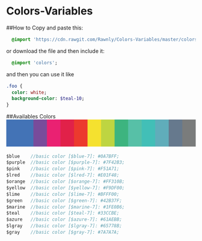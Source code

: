 # Colors-Variables
##How to
Copy and paste this: 
```sass
  @import 'https://cdn.rawgit.com/Rawnly/Colors-Variables/master/colors.scss';
```
or download the file and then include it: 
```sass
  @import 'colors';
```
and then you can use it like 

```sass
.foo {
  color: white;
  background-color: $teal-10;
}
```

##Availables Colors
![Palette](palette.png "Color Palette")

```sass
$blue    //basic color [$blue-7]: #0A7BFF;
$purple  //basic color [$purple-7]: #7F42B3;
$pink    //basic color [$pink-7]: #F51A71;
$lred    //basic color [$lred-7]: #E01F48;
$orange  //basic color [$orange-7]: #FF310B;
$yellow  //basic color [$yellow-7]: #F9DF00;
$lime    //basic color [$lime-7]: #BFFF00;
$green   //basic color [$green-7]: #42B37F;
$marine  //basic color [$marine-7]: #1FE0B6;
$teal    //basic color [$teal-7]: #33CCBE;
$azure   //basic color [$azure-7]: #61AEBB;
$lgray   //basic color [$lgray-7]: #65778B;
$gray    //basic color [$gray-7]: #7A7A7A;
```
